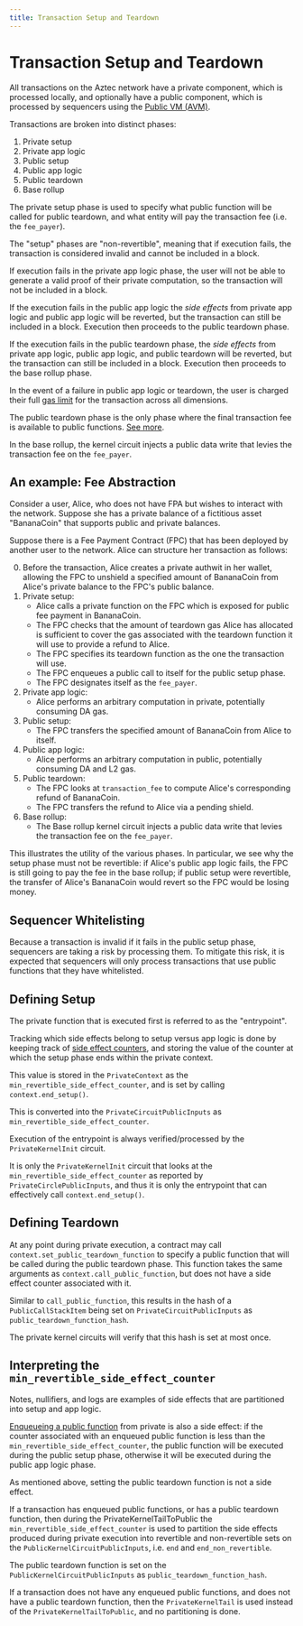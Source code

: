 ```yaml
---
title: Transaction Setup and Teardown
---
```


# Transaction Setup and Teardown

All transactions on the Aztec network have a private component, which is processed locally, and optionally have a public component, which is processed by sequencers using the [Public VM (AVM)](../public-vm/intro.md).

Transactions are broken into distinct phases:

1. Private setup
2. Private app logic
3. Public setup
4. Public app logic
5. Public teardown
6. Base rollup

The private setup phase is used to specify what public function will be called for public teardown, and what entity will pay the transaction fee (i.e. the `fee_payer`).

The "setup" phases are "non-revertible", meaning that if execution fails, the transaction is considered invalid and cannot be included in a block.

If execution fails in the private app logic phase, the user will not be able to generate a valid proof of their private computation, so the transaction will not be included in a block.

If the execution fails in the public app logic the _side effects_ from private app logic and public app logic will be reverted, but the transaction can still be included in a block. Execution then proceeds to the public teardown phase.

If the execution fails in the public teardown phase, the _side effects_ from private app logic, public app logic, and public teardown will be reverted, but the transaction can still be included in a block. Execution then proceeds to the base rollup phase.

In the event of a failure in public app logic or teardown, the user is charged their full [gas limit](./specifying-gas-fee-info.md#gaslimits-and-teardowngaslimits) for the transaction across all dimensions.

The public teardown phase is the only phase where the final transaction fee is available to public functions. [See more](./specifying-gas-fee-info.md#gaslimits-and-teardowngaslimits).

In the base rollup, the kernel circuit injects a public data write that levies the transaction fee on the `fee_payer`.

## An example: Fee Abstraction

Consider a user, Alice, who does not have FPA but wishes to interact with the network. Suppose she has a private balance of a fictitious asset "BananaCoin" that supports public and private balances.

Suppose there is a Fee Payment Contract (FPC) that has been deployed by another user to the network. Alice can structure her transaction as follows:

0. Before the transaction, Alice creates a private authwit in her wallet, allowing the FPC to unshield a specified amount of BananaCoin from Alice's private balance to the FPC's public balance.
1. Private setup:
   - Alice calls a private function on the FPC which is exposed for public fee payment in BananaCoin.
   - The FPC checks that the amount of teardown gas Alice has allocated is sufficient to cover the gas associated with the teardown function it will use to provide a refund to Alice.
   - The FPC specifies its teardown function as the one the transaction will use.
   - The FPC enqueues a public call to itself for the public setup phase.
   - The FPC designates itself as the `fee_payer`.
2. Private app logic:
   - Alice performs an arbitrary computation in private, potentially consuming DA gas.
3. Public setup:
   - The FPC transfers the specified amount of BananaCoin from Alice to itself.
4. Public app logic:
   - Alice performs an arbitrary computation in public, potentially consuming DA and L2 gas.
5. Public teardown:
   - The FPC looks at `transaction_fee` to compute Alice's corresponding refund of BananaCoin.
   - The FPC transfers the refund to Alice via a pending shield.
6. Base rollup:
   - The Base rollup kernel circuit injects a public data write that levies the transaction fee on the `fee_payer`.

This illustrates the utility of the various phases. In particular, we see why the setup phase must not be revertible: if Alice's public app logic fails, the FPC is still going to pay the fee in the base rollup; if public setup were revertible, the transfer of Alice's BananaCoin would revert so the FPC would be losing money.

## Sequencer Whitelisting

Because a transaction is invalid if it fails in the public setup phase, sequencers are taking a risk by processing them. To mitigate this risk, it is expected that sequencers will only process transactions that use public functions that they have whitelisted.

## Defining Setup

The private function that is executed first is referred to as the "entrypoint".

Tracking which side effects belong to setup versus app logic is done by keeping track of [side effect counters](../circuits/private-kernel-initial.mdx#processing-a-private-function-call), and storing the value of the counter at which the setup phase ends within the private context.

This value is stored in the `PrivateContext` as the `min_revertible_side_effect_counter`, and is set by calling `context.end_setup()`.

This is converted into the `PrivateCircuitPublicInputs` as `min_revertible_side_effect_counter`.

Execution of the entrypoint is always verified/processed by the `PrivateKernelInit` circuit.

It is only the `PrivateKernelInit` circuit that looks at the `min_revertible_side_effect_counter` as reported by `PrivateCirclePublicInputs`, and thus it is only the entrypoint that can effectively call `context.end_setup()`.

## Defining Teardown

At any point during private execution, a contract may call `context.set_public_teardown_function` to specify a public function that will be called during the public teardown phase. This function takes the same arguments as `context.call_public_function`, but does not have a side effect counter associated with it.

Similar to `call_public_function`, this results in the hash of a `PublicCallStackItem` being set on `PrivateCircuitPublicInputs` as `public_teardown_function_hash`.

The private kernel circuits will verify that this hash is set at most once.

## Interpreting the `min_revertible_side_effect_counter`

Notes, nullifiers, and logs are examples of side effects that are partitioned into setup and app logic.

[Enqueueing a public function](../calls/enqueued-calls.md) from private is also a side effect: if the counter associated with an enqueued public function is less than the `min_revertible_side_effect_counter`, the public function will be executed during the public setup phase, otherwise it will be executed during the public app logic phase.

As mentioned above, setting the public teardown function is not a side effect.

If a transaction has enqueued public functions, or has a public teardown function, then during the PrivateKernelTailToPublic the `min_revertible_side_effect_counter` is used to partition the side effects produced during private execution into revertible and non-revertible sets on the `PublicKernelCircuitPublicInputs`, i.e. `end` and `end_non_revertible`.

The public teardown function is set on the `PublicKernelCircuitPublicInputs` as `public_teardown_function_hash`.

If a transaction does not have any enqueued public functions, and does not have a public teardown function, then the `PrivateKernelTail` is used instead of the `PrivateKernelTailToPublic`, and no partitioning is done.
